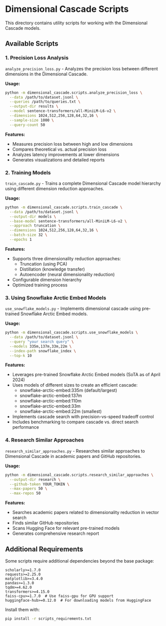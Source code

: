 # Dimensional Cascade Scripts

This directory contains utility scripts for working with the Dimensional Cascade models.

## Available Scripts

### 1. Precision Loss Analysis

`analyze_precision_loss.py` - Analyzes the precision loss between different dimensions in the Dimensional Cascade.

**Usage:**
```bash
python -m dimensional_cascade.scripts.analyze_precision_loss \
  --data /path/to/dataset.jsonl \
  --queries /path/to/queries.txt \
  --output-dir results \
  --model sentence-transformers/all-MiniLM-L6-v2 \
  --dimensions 1024,512,256,128,64,32,16 \
  --sample-size 1000 \
  --query-count 50
```

**Features:**
- Measures precision loss between high and low dimensions
- Compares theoretical vs. actual precision loss
- Analyzes latency improvements at lower dimensions
- Generates visualizations and detailed reports

### 2. Training Models

`train_cascade.py` - Trains a complete Dimensional Cascade model hierarchy using different dimension reduction approaches.

**Usage:**
```bash
python -m dimensional_cascade.scripts.train_cascade \
  --data /path/to/dataset.jsonl \
  --output-dir models \
  --base-model sentence-transformers/all-MiniLM-L6-v2 \
  --approach truncation \
  --dimensions 1024,512,256,128,64,32,16 \
  --batch-size 32 \
  --epochs 1
```

**Features:**
- Supports three dimensionality reduction approaches:
  - Truncation (using PCA)
  - Distillation (knowledge transfer)
  - Autoencoder (neural dimensionality reduction)
- Configurable dimension hierarchy
- Optimized training process

### 3. Using Snowflake Arctic Embed Models

`use_snowflake_models.py` - Implements dimensional cascade using pre-trained Snowflake Arctic Embed models.

**Usage:**
```bash
python -m dimensional_cascade.scripts.use_snowflake_models \
  --data /path/to/dataset.jsonl \
  --query "your search query" \
  --models 335m,137m,33m,22m \
  --index-path snowflake_index \
  --top-k 10
```

**Features:**
- Leverages pre-trained Snowflake Arctic Embed models (SoTA as of April 2024)
- Uses models of different sizes to create an efficient cascade:
  - snowflake-arctic-embed:335m (default/largest)
  - snowflake-arctic-embed:137m
  - snowflake-arctic-embed:110m
  - snowflake-arctic-embed:33m
  - snowflake-arctic-embed:22m (smallest)
- Implements cascade search with precision-vs-speed tradeoff control
- Includes benchmarking to compare cascade vs. direct search performance

### 4. Research Similar Approaches

`research_similar_approaches.py` - Researches similar approaches to Dimensional Cascade in academic papers and GitHub repositories.

**Usage:**
```bash
python -m dimensional_cascade.scripts.research_similar_approaches \
  --output-dir research \
  --github-token YOUR_TOKEN \
  --max-papers 50 \
  --max-repos 50
```

**Features:**
- Searches academic papers related to dimensionality reduction in vector search
- Finds similar GitHub repositories
- Scans Hugging Face for relevant pre-trained models
- Generates comprehensive research report

## Additional Requirements

Some scripts require additional dependencies beyond the base package:

```
scholarly>=1.7.0
requests>=2.25.0
matplotlib>=3.4.0
pandas>=1.3.0
tqdm>=4.62.0
transformers>=4.15.0
faiss-cpu>=1.7.0  # Use faiss-gpu for GPU support
huggingface-hub>=0.12.0  # For downloading models from HuggingFace
```

Install them with:

```bash
pip install -r scripts_requirements.txt
``` 